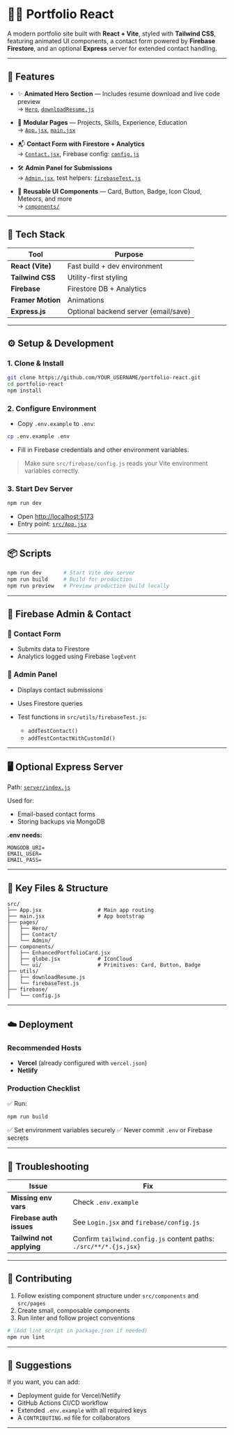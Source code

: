 # 🧑‍💻 Portfolio React 

A modern portfolio site built with **React + Vite**, styled with **Tailwind CSS**, featuring animated UI components, a contact form powered by **Firebase Firestore**, and an optional **Express** server for extended contact handling.

---

## 🚀 Features

- ✨ **Animated Hero Section** — Includes resume download and live code preview  
  → [`Hero`](src/pages/Hero/Hero.jsx), [`downloadResume.js`](src/utils/downloadResume.js)

- 🧩 **Modular Pages** — Projects, Skills, Experience, Education  
  → [`App.jsx`](src/App.jsx), [`main.jsx`](src/main.jsx)

- 📬 **Contact Form with Firestore + Analytics**  
  → [`Contact.jsx`](src/pages/Contact/Contact.jsx), Firebase config: [`config.js`](src/firebase/config.js)

- 🛠 **Admin Panel for Submissions**  
  → [`Admin.jsx`](src/pages/Admin/Admin.jsx), test helpers: [`firebaseTest.js`](src/utils/firebaseTest.js)

- 🎨 **Reusable UI Components** — Card, Button, Badge, Icon Cloud, Meteors, and more  
  → [`components/`](src/components)

---

## 🧰 Tech Stack

| Tool            | Purpose                                  |
|-----------------|------------------------------------------|
| **React (Vite)**| Fast build + dev environment             |
| **Tailwind CSS**| Utility-first styling                    |
| **Firebase**    | Firestore DB + Analytics                 |
| **Framer Motion**| Animations                              |
| **Express.js**  | Optional backend server (email/save)     |

---

## ⚙️ Setup & Development

### 1. Clone & Install

```bash
git clone https://github.com/YOUR_USERNAME/portfolio-react.git
cd portfolio-react
npm install
````

### 2. Configure Environment

* Copy `.env.example` to `.env`:

```bash
cp .env.example .env
```

* Fill in Firebase credentials and other environment variables.

> Make sure `src/firebase/config.js` reads your Vite environment variables correctly.

### 3. Start Dev Server

```bash
npm run dev
```

* Open [http://localhost:5173](http://localhost:5173)
* Entry point: [`src/App.jsx`](src/App.jsx)

---

## 📦 Scripts

```bash
npm run dev       # Start Vite dev server
npm run build     # Build for production
npm run preview   # Preview production build locally
```

---

## 🧪 Firebase Admin & Contact

### 🔹 Contact Form

* Submits data to Firestore
* Analytics logged using Firebase `logEvent`

### 🔹 Admin Panel

* Displays contact submissions
* Uses Firestore queries
* Test functions in `src/utils/firebaseTest.js`:

  * `addTestContact()`
  * `addTestContactWithCustomId()`

---

## 🖥 Optional Express Server

Path: [`server/index.js`](server/index.js)

Used for:

* Email-based contact forms
* Storing backups via MongoDB

**.env needs:**

```env
MONGODB_URI=
EMAIL_USER=
EMAIL_PASS=
```

---

## 📁 Key Files & Structure

```
src/
├── App.jsx                  # Main app routing
├── main.jsx                 # App bootstrap
├── pages/
│   ├── Hero/
│   ├── Contact/
│   └── Admin/
├── components/
│   ├── EnhancedPortfolioCard.jsx
│   ├── globe.jsx            # IconCloud
│   └── ui/                  # Primitives: Card, Button, Badge
├── utils/
│   ├── downloadResume.js
│   └── firebaseTest.js
├── firebase/
│   └── config.js
```

---

## ☁️ Deployment

### Recommended Hosts

* **Vercel** (already configured with `vercel.json`)
* **Netlify**

### Production Checklist

✅ Run:

```bash
npm run build
```

✅ Set environment variables securely
✅ Never commit `.env` or Firebase secrets

---

## 🧯 Troubleshooting

| Issue                     | Fix                                                               |
| ------------------------- | ----------------------------------------------------------------- |
| **Missing env vars**      | Check `.env.example`                                              |
| **Firebase auth issues**  | See `Login.jsx` and `firebase/config.js`                          |
| **Tailwind not applying** | Confirm `tailwind.config.js` content paths: `./src/**/*.{js,jsx}` |

---

## 🤝 Contributing

1. Follow existing component structure under `src/components` and `src/pages`
2. Create small, composable components
3. Run linter and follow project conventions

```bash
# (Add lint script in package.json if needed)
npm run lint
```

---

## 🧪 Suggestions

If you want, you can add:

* Deployment guide for Vercel/Netlify
* GitHub Actions CI/CD workflow
* Extended `.env.example` with all required keys
* A `CONTRIBUTING.md` file for collaborators

---
